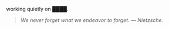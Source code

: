 working quietly on ████.


<!--QUOTE_START-->
> *We never forget what we endeavor to forget.*
> — *Nietzsche*.
<!--QUOTE_END-->
<!-- last updated: 2025-10-12T07:59:45.703029+00:00 -->
